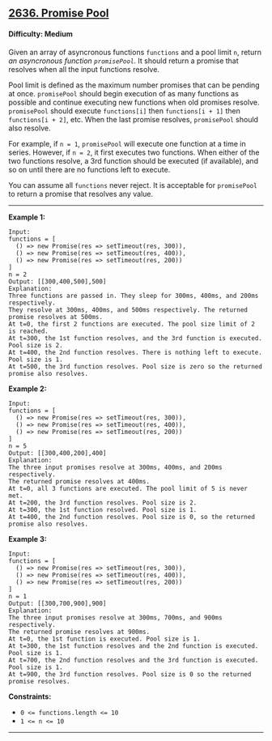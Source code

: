 ## [2636. Promise Pool](https://leetcode.com/problems/promise-pool)

#### Difficulty: Medium

Given an array of asyncronous functions ```functions``` and a pool limit ```n```, return _an asyncronous function ```promisePool```_. It should return a promise that resolves when all the input functions resolve.

Pool limit is defined as the maximum number promises that can be pending at once. ```promisePool``` should begin execution of as many functions as possible and continue executing new functions when old promises resolve. ```promisePool``` should execute ```functions[i]``` then ```functions[i + 1]``` then ```functions[i + 2]```, etc. When the last promise resolves, ```promisePool``` should also resolve.

For example, if ```n = 1```, ```promisePool``` will execute one function at a time in series. However, if ```n = 2```, it first executes two functions. When either of the two functions resolve, a 3rd function should be executed (if available), and so on until there are no functions left to execute.

You can assume all ```functions``` never reject. It is acceptable for ```promisePool``` to return a promise that resolves any value.

---

__Example 1:__
```
Input: 
functions = [
  () => new Promise(res => setTimeout(res, 300)),
  () => new Promise(res => setTimeout(res, 400)),
  () => new Promise(res => setTimeout(res, 200))
]
n = 2
Output: [[300,400,500],500]
Explanation:
Three functions are passed in. They sleep for 300ms, 400ms, and 200ms respectively.
They resolve at 300ms, 400ms, and 500ms respectively. The returned promise resolves at 500ms.
At t=0, the first 2 functions are executed. The pool size limit of 2 is reached.
At t=300, the 1st function resolves, and the 3rd function is executed. Pool size is 2.
At t=400, the 2nd function resolves. There is nothing left to execute. Pool size is 1.
At t=500, the 3rd function resolves. Pool size is zero so the returned promise also resolves.
```

__Example 2:__
```
Input:
functions = [
  () => new Promise(res => setTimeout(res, 300)),
  () => new Promise(res => setTimeout(res, 400)),
  () => new Promise(res => setTimeout(res, 200))
]
n = 5
Output: [[300,400,200],400]
Explanation:
The three input promises resolve at 300ms, 400ms, and 200ms respectively.
The returned promise resolves at 400ms.
At t=0, all 3 functions are executed. The pool limit of 5 is never met.
At t=200, the 3rd function resolves. Pool size is 2.
At t=300, the 1st function resolved. Pool size is 1.
At t=400, the 2nd function resolves. Pool size is 0, so the returned promise also resolves.
```

__Example 3:__
```
Input:
functions = [
  () => new Promise(res => setTimeout(res, 300)),
  () => new Promise(res => setTimeout(res, 400)),
  () => new Promise(res => setTimeout(res, 200))
]
n = 1
Output: [[300,700,900],900]
Explanation:
The three input promises resolve at 300ms, 700ms, and 900ms respectively.
The returned promise resolves at 900ms.
At t=0, the 1st function is executed. Pool size is 1.
At t=300, the 1st function resolves and the 2nd function is executed. Pool size is 1.
At t=700, the 2nd function resolves and the 3rd function is executed. Pool size is 1.
At t=900, the 3rd function resolves. Pool size is 0 so the returned promise resolves.
```

__Constraints:__

- ```0 <= functions.length <= 10```
- ```1 <= n <= 10```

---
